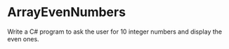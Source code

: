 # ArrayEvenNumbers
Write a C# program to ask the user for 10 integer numbers and display the even ones.
